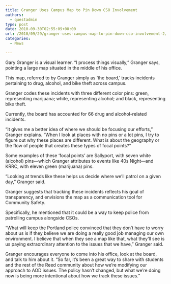 ```yaml
---
title: Granger Uses Campus Map to Pin Down CSO Involvement
authors: 
  - questadmin
type: post
date: 2010-09-30T02:55:09+00:00
url: /2010/09/29/granger-uses-campus-map-to-pin-down-cso-involvement-2/
categories:
  - News

---
```

Gary Granger is a visual learner. “I process things visually,” Granger says, pointing a large map situated in the middle of his office.

This map, referred to by Granger simply as ‘the board,’ tracks incidents pertaining to drug, alcohol, and bike theft across campus.

Granger codes these incidents with three different color pins: green, representing marijuana; white, representing alcohol; and black, representing bike theft.

Currently, the board has accounted for 66 drug and alcohol-related incidents.

“It gives me a better idea of where we should be focusing our efforts,” Granger explains. “When I look at places with no pins or a lot pins, I try to figure out why these places are different. What is about the geography or the flow of people that creates these types of focal points?”

Some examples of these ‘focal points’ are Sallyport, with seven white (alcohol) pins—which Granger attributes to events like 40s Night—and KRRC, with eleven green (marijuana) pins.

“Looking at trends like these helps us decide where we’ll patrol on a given day,” Granger said.

Granger suggests that tracking these incidents reflects his goal of transparency, and envisions the map as a communication tool for Community Safety.

Specifically, he mentioned that it could be a way to keep police from patrolling campus alongside CSOs.

“What will keep the Portland police convinced that they don’t have to worry about us is if they believe we are doing a really good job managing our own environment. I believe that when they see a map like that, what they’ll see is us paying extraordinary attention to the issues that we have,” Granger said.

Granger encourages everyone to come into his office, look at the board, and talk to him about it. “So far, it’s been a great way to share with students and the rest of the Reed community about how we’re modifying our approach to AOD issues. The policy hasn’t changed, but what we’re doing now is being more intentional about how we track these issues.&#8221;